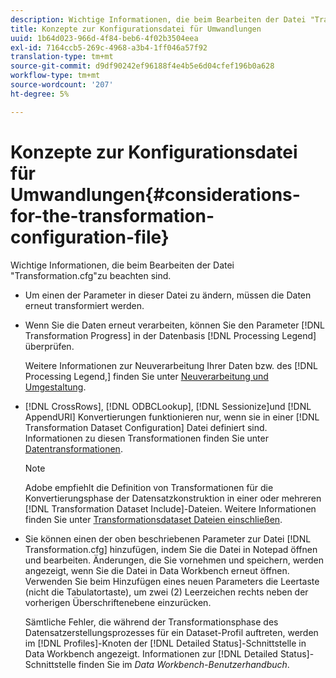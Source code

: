 ```yaml
---
description: Wichtige Informationen, die beim Bearbeiten der Datei "Transformation.cfg"zu beachten sind.
title: Konzepte zur Konfigurationsdatei für Umwandlungen
uuid: 1b64d023-966d-4f84-beb6-4f02b3504eea
exl-id: 7164ccb5-269c-4968-a3b4-1ff046a57f92
translation-type: tm+mt
source-git-commit: d9df90242ef96188f4e4b5e6d04cfef196b0a628
workflow-type: tm+mt
source-wordcount: '207'
ht-degree: 5%

---
```


# Konzepte zur Konfigurationsdatei für Umwandlungen{#considerations-for-the-transformation-configuration-file}

Wichtige Informationen, die beim Bearbeiten der Datei &quot;Transformation.cfg&quot;zu beachten sind.

* Um einen der Parameter in dieser Datei zu ändern, müssen die Daten erneut transformiert werden.
* Wenn Sie die Daten erneut verarbeiten, können Sie den Parameter [!DNL Transformation Progress] in der Datenbasis [!DNL Processing Legend] überprüfen.

   Weitere Informationen zur Neuverarbeitung Ihrer Daten bzw. des [!DNL Processing Legend,] finden Sie unter [Neuverarbeitung und Umgestaltung](../../../home/c-dataset-const-proc/c-reproc-retrans/c-unst-reproc-retrans.md).

* [!DNL CrossRows],  [!DNL ODBCLookup],  [!DNL Sessionize]und  [!DNL AppendURI] Konvertierungen funktionieren nur, wenn sie in einer  [!DNL Transformation Dataset Configuration] Datei definiert sind. Informationen zu diesen Transformationen finden Sie unter [Datentransformationen](../../../home/c-dataset-const-proc/c-data-trans/c-abt-transf.md).

   >[!NOTE]
   >
   >Adobe empfiehlt die Definition von Transformationen für die Konvertierungsphase der Datensatzkonstruktion in einer oder mehreren [!DNL Transformation Dataset Include]-Dateien. Weitere Informationen finden Sie unter [Transformationsdataset Dateien einschließen](../../../home/c-dataset-const-proc/c-dataset-inc-files/c-types-dataset-inc-files/c-trans-dataset-inc-files.md#concept-c64aa78ed9ce40b8a0f4932c82ff5ace).

* Sie können einen der oben beschriebenen Parameter zur Datei [!DNL Transformation.cfg] hinzufügen, indem Sie die Datei in Notepad öffnen und bearbeiten. Änderungen, die Sie vornehmen und speichern, werden angezeigt, wenn Sie die Datei in Data Workbench erneut öffnen. Verwenden Sie beim Hinzufügen eines neuen Parameters die Leertaste (nicht die Tabulatortaste), um zwei (2) Leerzeichen rechts neben der vorherigen Überschriftenebene einzurücken.

   Sämtliche Fehler, die während der Transformationsphase des Datensatzerstellungsprozesses für ein Dataset-Profil auftreten, werden im [!DNL Profiles]-Knoten der [!DNL Detailed Status]-Schnittstelle in Data Workbench angezeigt. Informationen zur [!DNL Detailed Status]-Schnittstelle finden Sie im *Data Workbench-Benutzerhandbuch*.
